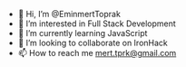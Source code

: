 - 👋 Hi, I’m @EminmertToprak
- 👀 I’m interested in Full Stack Development
- 🌱 I’m currently learning JavaScript
- 💞️ I’m looking to collaborate on IronHack
- 📫 How to reach me mert.tprk@gmail.com

<!---
EminmertToprak/EminmertToprak is a ✨ special ✨ repository because its `README.md` (this file) appears on your GitHub profile.
You can click the Preview link to take a look at your changes.
--->
